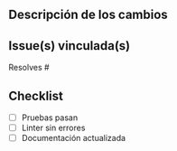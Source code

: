 ## Descripción de los cambios

## Issue(s) vinculada(s)
Resolves #

## Checklist
- [ ] Pruebas pasan
- [ ] Linter sin errores
- [ ] Documentación actualizada
